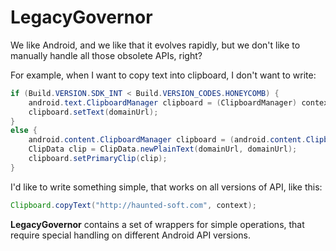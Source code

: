 LegacyGovernor
==============
We like Android, and we like that it evolves rapidly, but we don't like to manually handle all those
obsolete APIs, right?

For example, when I want to copy text into clipboard, I don't want to write:

```java
if (Build.VERSION.SDK_INT < Build.VERSION_CODES.HONEYCOMB) {
    android.text.ClipboardManager clipboard = (ClipboardManager) context.getSystemService(Context.CLIPBOARD_SERVICE);
    clipboard.setText(domainUrl);
}
else {
    android.content.ClipboardManager clipboard = (android.content.ClipboardManager)context.getSystemService(Context.CLIPBOARD_SERVICE);
    ClipData clip = ClipData.newPlainText(domainUrl, domainUrl);
    clipboard.setPrimaryClip(clip);
}
```

I'd like to write something simple, that works on all versions of API, like this:

```java
Clipboard.copyText("http://haunted-soft.com", context);
```

**LegacyGovernor** contains a set of wrappers for simple operations, that require special handling on different Android API versions.
